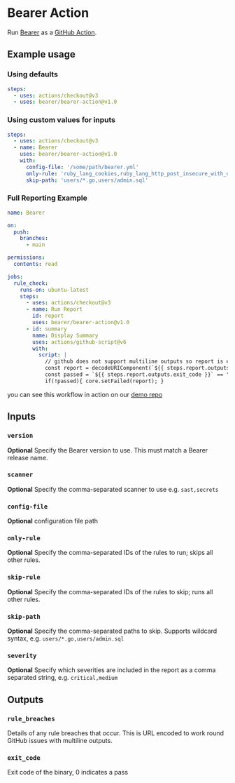 # Bearer Action

Run [Bearer](https://docs.bearer.com/) as a [GitHub Action](https://github.com/features/actions).

## Example usage

### Using defaults

``` yaml
steps:
  - uses: actions/checkout@v3
  - uses: bearer/bearer-action@v1.0
```

### Using custom values for inputs

``` yaml
steps:
  - uses: actions/checkout@v3
  - name: Bearer
    uses: bearer/bearer-action@v1.0
    with:
      config-file: '/some/path/bearer.yml'
      only-rule: 'ruby_lang_cookies,ruby_lang_http_post_insecure_with_data'
      skip-path: 'users/*.go,users/admin.sql'
```

### Full Reporting Example

```yaml
name: Bearer

on:
  push:
    branches:
      - main

permissions:
  contents: read

jobs:
  rule_check:
    runs-on: ubuntu-latest
    steps:
      - uses: actions/checkout@v3
      - name: Run Report
        id: report
        uses: bearer/bearer-action@v1.0
      - id: summary
        name: Display Summary
        uses: actions/github-script@v6
        with:
          script: |
            // github does not support multiline outputs so report is encoded
            const report = decodeURIComponent(`${{ steps.report.outputs.rule_breaches }}`);
            const passed = `${{ steps.report.outputs.exit_code }}` == "0";
            if(!passed){ core.setFailed(report); }
```

you can see this workflow in action on our [demo repo](https://github.com/Bearer/bear-publishing/actions/workflows/bearer.yml)

## Inputs

### `version`

**Optional** Specify the Bearer version to use. This must match a Bearer release name.

### `scanner`

**Optional** Specify the comma-separated scanner to use e.g. `sast,secrets`

### `config-file`

**Optional** configuration file path

### `only-rule`

**Optional** Specify the comma-separated IDs of the rules to run; skips all other rules.

### `skip-rule`

**Optional** Specify the comma-separated IDs of the rules to skip; runs all other rules.

### `skip-path`

**Optional** Specify the comma-separated paths to skip. Supports wildcard syntax, e.g. `users/*.go,users/admin.sql`

### `severity`

**Optional** Specify which severities are included in the report as a comma separated string, e.g. `critical,medium`

## Outputs

### `rule_breaches`

Details of any rule breaches that occur. This is URL encoded to work round GitHub issues with multiline outputs.

### `exit_code`

Exit code of the binary, 0 indicates a pass
